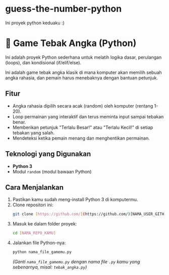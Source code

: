 # guess-the-number-python
Ini proyek python keduaku :)

# 🎲 Game Tebak Angka (Python)

Ini adalah proyek Python sederhana untuk melatih logika dasar, perulangan (loops), dan kondisional (if/elif/else).

Ini adalah game tebak angka klasik di mana komputer akan memilih sebuah angka rahasia, dan pemain harus menebaknya dengan bantuan petunjuk.

## Fitur
* Angka rahasia dipilih secara acak (random) oleh komputer (rentang 1-20).
* Loop permainan yang interaktif dan terus meminta input sampai tebakan benar.
* Memberikan petunjuk "Terlalu Besar!" atau "Terlalu Kecil!" di setiap tebakan yang salah.
* Mendeteksi ketika pemain menang dan menghentikan permainan.

## Teknologi yang Digunakan
* **Python 3**
* Modul `random` (modul bawaan Python)

## Cara Menjalankan

1.  Pastikan kamu sudah meng-install Python 3 di komputermu.
2.  Clone repositori ini:
    ```bash
    git clone [https://github.com/](https://github.com/)[NAMA_USER_GITHUB_KAMU]/[NAMA_REPO_KAMU].git
    ```
3.  Masuk ke dalam folder proyek:
    ```bash
    cd [NAMA_REPO_KAMU]
    ```
4.  Jalankan file Python-nya:
    ```bash
    python nama_file_gamemu.py
    ```
    *(Ganti `nama_file_gamemu.py` dengan nama file `.py` kamu yang sebenarnya, misal: `tebak_angka.py`)*
